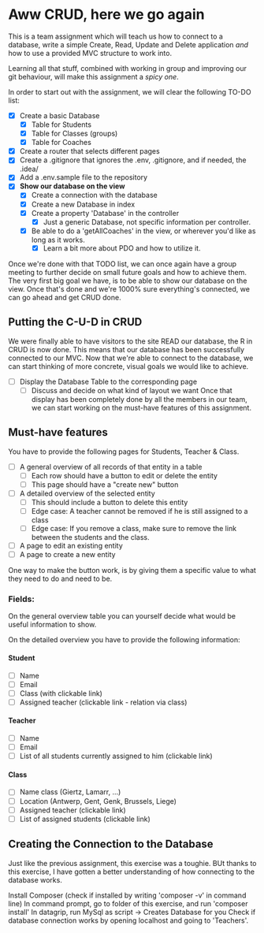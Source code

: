 # Aww CRUD, here we go again
This is a team assignment which will teach us how to connect to a database, write a simple Create, Read, Update and Delete application *and* how to use a provided MVC structure to work into.

Learning all that stuff, combined with working in group and improving our git behaviour, will make this assignment a *spicy one*.

In order to start out with the assignment, we will clear the following TO-DO list:
- [x] Create a basic Database
  - [x] Table for Students
  - [x] Table for Classes (groups)
  - [x] Table for Coaches
- [x] Create a router that selects different pages
- [x] Create a .gitignore that ignores the .env, .gitignore, and if needed, the .idea/
- [x] Add a .env.sample file to the repository
- [x] **Show our database on the view**
  - [x] Create a connection with the database
  - [x] Create a new Database in index
  - [x] Create a property 'Database' in the controller
    - [x] Just a generic Database, not specific information per controller.
  - [x] Be able to do a 'getAllCoaches' in the view, or wherever you'd like as long as it works.
    - [x] Learn a bit more about PDO and how to utilize it.

Once we're done with that TODO list, we can once again have a group meeting to further decide on small future goals and how to achieve them.
The very first big goal we have, is to be able to show our database on the view.
Once that's done and we're 1000% sure everything's connected, we can go ahead and get CRUD done.

## Putting the C-U-D in CRUD
We were finally able to have visitors to the site READ our database, the R in CRUD is now done.
This means that our database has been successfully connected to our MVC.
Now that we're able to connect to the database, we can start thinking of more concrete, visual goals we would like to achieve.
- [ ] Display the Database Table to the corresponding page
  - [ ] Discuss and decide on what kind of layout we want
Once that display has been completely done by all the members in our team, we can start working on the must-have features of this assignment.
## Must-have features
You have to provide the following pages for Students, Teacher & Class.

-[ ] A general overview of all records of that entity in a table
  -[ ] Each row should have a button to edit or delete the entity
  -[ ] This page should have a "create new" button
-[ ] A detailed overview of the selected entity
  -[ ] This should include a button to delete this entity
  -[ ] Edge case: A teacher cannot be removed if he is still assigned to a class
  -[ ] Edge case: If you remove a class, make sure to remove the link between the students and the class.
-[ ] A page to edit an existing entity
-[ ] A page to create a new entity

One way to make the button work, is by giving them a specific value to what they need to do and need to be.

### Fields:
On the general overview table you can yourself decide what would be useful information to show.

On the detailed overview you have to provide the following information:

#### Student
-[ ] Name
-[ ] Email
-[ ] Class (with clickable link)
-[ ] Assigned teacher (clickable link - relation via class)

#### Teacher
-[ ] Name
-[ ] Email
-[ ] List of all students currently assigned to him (clickable link)

#### Class
-[ ] Name class (Giertz, Lamarr, ...)
-[ ] Location (Antwerp, Gent, Genk, Brussels, Liege)
-[ ] Assigned teacher (clickable link)
-[ ] List of assigned students (clickable link)

## Creating the Connection to the Database
Just like the previous assignment, this exercise was a toughie.
BUt thanks to this exercise, I have gotten a better understanding of how connecting to the database works.

Install Composer (check if installed by writing 'composer -v' in command line)
In command prompt, go to folder of this exercise, and run 'composer install'
In datagrip, run MySql as script -> Creates Database for you
Check if database connection works by opening localhost and going to 'Teachers'.